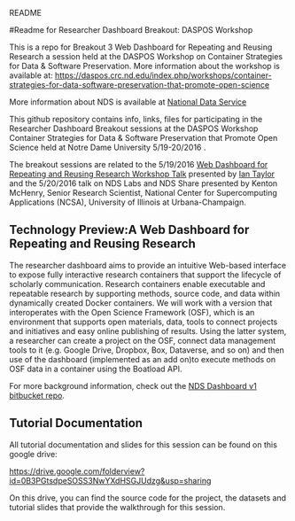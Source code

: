 README

#Readme for Researcher Dashboard Breakout: DASPOS Workshop

This is a repo for Breakout 3 Web Dashboard for Repeating and Reusing Research a session held at the DASPOS Workshop on Container Strategies for Data & Software Preservation.  More information about the workshop is available at: https://daspos.crc.nd.edu/index.php/workshops/container-strategies-for-data-software-preservation-that-promote-open-science


More information about NDS is available at [National Data Service](http://www.nationaldataservice.org)

This github repository contains info, links, files for participating in the Researcher Dashboard Breakout sessions at the DASPOS Workshop Container Strategies for Data & Software Preservation that Promote Open Science held at Notre Dame University 5/19-20/2016 .

The breakout sessions are related to the 5/19/2016  [Web Dashboard for Repeating and Reusing Research Workshop Talk](https://daspos.crc.nd.edu/index.php/14-daspos/workshops/55-workshop-7speak#itay)  presented by [Ian Taylor](https://daspos.crc.nd.edu/index.php/14-daspos/workshops/55-workshop-7speak#itay) and the 5/20/2016 talk on NDS Labs and NDS Share presented by Kenton McHenry, Senior Research Scientist, National Center for Supercomputing Applications (NCSA), University of Illinois at Urbana-Champaign.

## Technology Preview:A Web Dashboard for Repeating and Reusing Research

The researcher dashboard aims to provide an intuitive Web-based interface to expose fully interactive research containers that support the lifecycle of scholarly communication. Research containers enable executable and repeatable research by supporting methods, source code, and data within dynamically created Docker containers. We will work with a version that interoperates with the Open Science Framework (OSF), which is an environment that supports open materials, data, tools to connect projects and initiatives and easy online publishing of results. Using the latter system, a researcher can create a project on the OSF, connect data management tools to it (e.g. Google Drive, Dropbox, Box, Dataverse, and so on) and then use of the dashboard (implemented as an add on)to execute methods on OSF data in a container using the Boatload API.

For more background information, check out the [NDS Dashboard v1 bitbucket repo](https://bitbucket.org/nds-org/nds-dashboard).

## Tutorial Documentation

All tutorial documentation and slides for this session can be found on this google drive:

https://drive.google.com/folderview?id=0B3PGtsdpeSOSS3NwYXdHSGJUdzg&usp=sharing 

On this drive, you can find the source code for the project, the datasets and tutorial slides that provide the walkthrough for this session.
